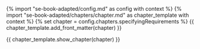 <frontmatter>
{% import "se-book-adapted/config.md" as config with context %}
{% import "se-book-adapted/chapters/chapter.md" as chapter_template with context %}
{% set chapter = config.chapters.specifyingRequirements %}
{{ chapter_template.add_front_matter(chapter) }}
</frontmatter>

{{ chapter_template.show_chapter(chapter) }}